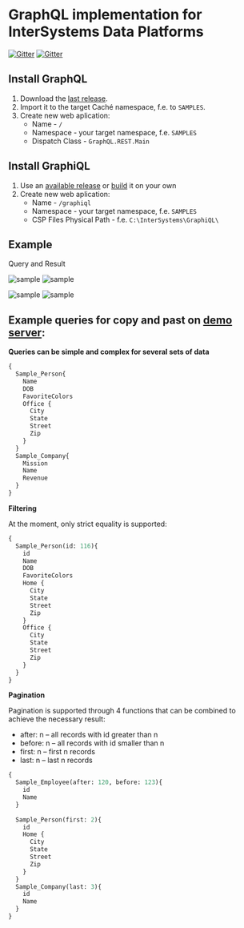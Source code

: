 # GraphQL implementation for InterSystems Data Platforms


[![Gitter](https://img.shields.io/badge/chat-on%20telegram-blue.svg)](https://t.me/joinchat/FoZ4M0Gl5vGiZ-e0HvFOUQ) 
[![Gitter](https://img.shields.io/badge/article-on%20community-blue.svg)](https://community.intersystems.com/post/graphql-intersystems-data-platforms) 


## Install GraphQL
1) Download the [last release](https://github.com/intersystems-ru/GraphQL/releases).
2) Import it to the target Caché namespace, f.e. to `SAMPLES`.
3) Create new web aplication:
    - Name - `/`
    - Namespace - your target namespace, f.e. `SAMPLES`
    - Dispatch Class - `GraphQL.REST.Main`


## Install GraphiQL
1) Use an [available release](https://github.com/intersystems-ru/GraphQL/releases) or [build](https://github.com/graphql/graphiql) it on your own
2) Create new web aplication:
    - Name - `/graphiql`
    - Namespace - your target namespace, f.e. `SAMPLES`
    - CSP Files Physical Path - f.e. `C:\InterSystems\GraphiQL\`
## Example
Query and Result

![sample](https://pp.userapi.com/c837337/v837337052/61752/mXbbCHhBl9M.jpg)     ![sample](https://pp.userapi.com/c837337/v837337052/6173c/6elLjldPiRA.jpg) 

![sample](https://pp.userapi.com/c837337/v837337052/61761/vPCZvIXgcJk.jpg)     ![sample](https://pp.userapi.com/c837337/v837337052/6174b/Zd2000W64HI.jpg) 


## Example queries for copy and past on [demo server](http://37.139.6.217:57773/graphiql/index.html):

**Queries can be simple and complex for several sets of data**
```graphql
{
  Sample_Person{
    Name
    DOB
    FavoriteColors
    Office {
      City
      State
      Street
      Zip
    }
  }
  Sample_Company{
    Mission
    Name
    Revenue
  }
}
```

**Filtering**

At the moment, only strict equality is supported:

```graphql
{
  Sample_Person(id: 116){
    id
    Name
    DOB
    FavoriteColors
    Home {
      City
      State
      Street
      Zip
    }
    Office {
      City
      State
      Street
      Zip
    }
  }
}
```

**Pagination**

Pagination is supported through 4 functions that can be combined to achieve the necessary result:

- after: n – all records with id greater than n
- before: n – all records with id smaller than n
- first: n – first n records
- last: n – last n records

```graphql
{
  Sample_Employee(after: 120, before: 123){
    id 
    Name
  }
  
  Sample_Person(first: 2){
    id
    Home {
      City
      State
      Street
      Zip
    }
  }
  Sample_Company(last: 3){
    id 
    Name
  }
}
```
